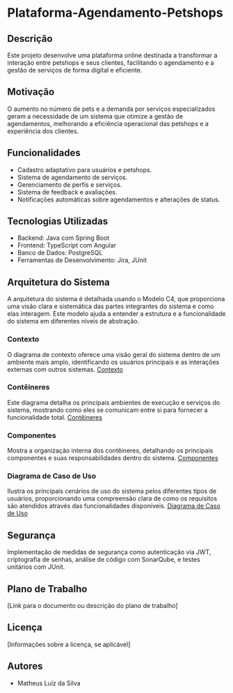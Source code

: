 # Plataforma-Agendamento-Petshops

## Descrição
Este projeto desenvolve uma plataforma online destinada a transformar a interação entre petshops e seus clientes, facilitando o agendamento e a gestão de serviços de forma digital e eficiente.

## Motivação
O aumento no número de pets e a demanda por serviços especializados geram a necessidade de um sistema que otimize a gestão de agendamentos, melhorando a eficiência operacional das petshops e a experiência dos clientes.

## Funcionalidades
- Cadastro adaptativo para usuários e petshops.
- Sistema de agendamento de serviços.
- Gerenciamento de perfis e serviços.
- Sistema de feedback e avaliações.
- Notificações automáticas sobre agendamentos e alterações de status.

## Tecnologias Utilizadas
- Backend: Java com Spring Boot
- Frontend: TypeScript com Angular
- Banco de Dados: PostgreSQL
- Ferramentas de Desenvolvimento: Jira, JUnit

 ## Arquitetura do Sistema

A arquitetura do sistema é detalhada usando o Modelo C4, que proporciona uma visão clara e sistemática das partes integrantes do sistema e como elas interagem. Este modelo ajuda a entender a estrutura e a funcionalidade do sistema em diferentes níveis de abstração.

### Contexto
O diagrama de contexto oferece uma visão geral do sistema dentro de um ambiente mais amplo, identificando os usuários principais e as interações externas com outros sistemas.
[Contexto](https://drive.google.com/file/d/1DqYmyass5oRP-yr1McUFYILn9sxxHxG4/view?usp=sharing)

### Contêineres
Este diagrama detalha os principais ambientes de execução e serviços do sistema, mostrando como eles se comunicam entre si para fornecer a funcionalidade total.
[Contêineres](https://drive.google.com/file/d/1DqYmyass5oRP-yr1McUFYILn9sxxHxG4/view?usp=sharing)

### Componentes
Mostra a organização interna dos contêineres, detalhando os principais componentes e suas responsabilidades dentro do sistema.
[Componentes](https://drive.google.com/file/d/1DqYmyass5oRP-yr1McUFYILn9sxxHxG4/view?usp=sharing)

### Diagrama de Caso de Uso
Ilustra os principais cenários de uso do sistema pelos diferentes tipos de usuários, proporcionando uma compreensão clara de como os requisitos são atendidos através das funcionalidades disponíveis.
[Diagrama de Caso de Uso](https://drive.google.com/file/d/1xSMHu4mFqQBubgu83f-5n1u0Ks4m6OZF/view)

## Segurança
Implementação de medidas de segurança como autenticação via JWT, criptografia de senhas, análise de código com SonarQube, e testes unitários com JUnit.

## Plano de Trabalho
[Link para o documento ou descrição do plano de trabalho]

## Licença
[Informações sobre a licença, se aplicável]

## Autores
- Matheus Luiz da Silva
